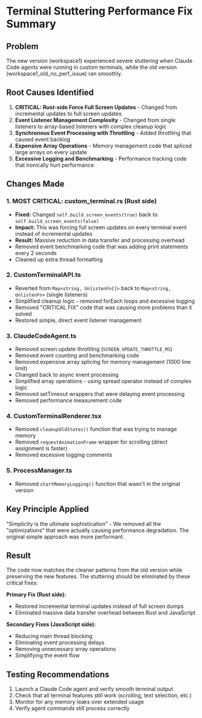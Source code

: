 # Terminal Stuttering Performance Fix Summary

## Problem
The new version (workspace1) experienced severe stuttering when Claude Code agents were running in custom terminals, while the old version (workspace1_old_no_perf_issue) ran smoothly.

## Root Causes Identified

1. **CRITICAL: Rust-side Force Full Screen Updates** - Changed from incremental updates to full screen updates
2. **Event Listener Management Complexity** - Changed from single listeners to array-based listeners with complex cleanup logic
3. **Synchronous Event Processing with Throttling** - Added throttling that caused event backlog
4. **Expensive Array Operations** - Memory management code that spliced large arrays on every update
5. **Excessive Logging and Benchmarking** - Performance tracking code that ironically hurt performance

## Changes Made

### 1. **MOST CRITICAL: custom_terminal.rs (Rust side)**
- **Fixed:** Changed `self.build_screen_events(true)` back to `self.build_screen_events(false)`
- **Impact:** This was forcing full screen updates on every terminal event instead of incremental updates
- **Result:** Massive reduction in data transfer and processing overhead
- Removed event benchmarking code that was adding print statements every 2 seconds
- Cleaned up extra thread formatting

### 2. CustomTerminalAPI.ts
- Reverted from `Map<string, UnlistenFn[]>` back to `Map<string, UnlistenFn>` (single listeners)
- Simplified cleanup logic - removed forEach loops and excessive logging
- Removed "CRITICAL FIX" code that was causing more problems than it solved
- Restored simple, direct event listener management

### 3. ClaudeCodeAgent.ts
- Removed screen update throttling (`SCREEN_UPDATE_THROTTLE_MS`)
- Removed event counting and benchmarking code
- Removed expensive array splicing for memory management (1000 line limit)
- Changed back to async event processing
- Simplified array operations - using spread operator instead of complex logic
- Removed setTimeout wrappers that were delaying event processing
- Removed performance measurement code

### 4. CustomTerminalRenderer.tsx
- Removed `cleanupOldStates()` function that was trying to manage memory
- Removed `requestAnimationFrame` wrapper for scrolling (direct assignment is faster)
- Removed excessive logging comments

### 5. ProcessManager.ts
- Removed `startMemoryLogging()` function that wasn't in the original version

## Key Principle Applied
"Simplicity is the ultimate sophistication" - We removed all the "optimizations" that were actually causing performance degradation. The original simple approach was more performant.

## Result
The code now matches the cleaner patterns from the old version while preserving the new features. The stuttering should be eliminated by these critical fixes:

**Primary Fix (Rust side):**
- Restored incremental terminal updates instead of full screen dumps
- Eliminated massive data transfer overhead between Rust and JavaScript

**Secondary Fixes (JavaScript side):**
- Reducing main thread blocking
- Eliminating event processing delays  
- Removing unnecessary array operations
- Simplifying the event flow

## Testing Recommendations
1. Launch a Claude Code agent and verify smooth terminal output
2. Check that all terminal features still work (scrolling, text selection, etc.)
3. Monitor for any memory leaks over extended usage
4. Verify agent commands still process correctly